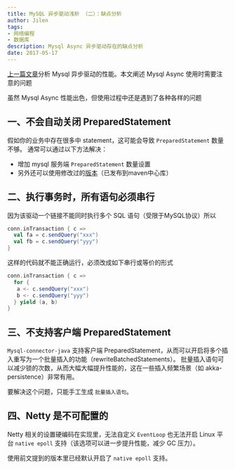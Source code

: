 ```yaml
---
title: MySQL 异步驱动浅析 （二）：缺点分析
author: Jilen
tags:
- 网络编程
- 数据库
description: Mysql Async 异步驱动存在的缺点分析
date: 2017-05-17
---
```


[上一篇文章](/2017/04/mysql-async-1/)分析 Mysql 异步驱动的性能。本文阐述 Mysql Async 使用时需要注意的问题

虽然 Mysql Async 性能出色，但使用过程中还是遇到了各种各样的问题

## 一、不会自动关闭 PreparedStatement

假如你的业务中存在很多中 statement，这可能会导致 `PreparedStatement` 数量不够。
通常可以通过以下方法解决：

+ 增加 mysql 服务端 `PreparedStatement` 数量设置
+ 另外还可以使用修改过的[版本](https://github.com/dripower/postgresql-async)（已发布到maven中心库）

## 二、执行事务时，所有语句必须串行

因为该驱动一个链接不能同时执行多个 SQL 语句（受限于MySQL协议）所以

```scala
conn.inTransaction { c =>
  val fa = c.sendQuery("xxx")
  val fb = c.sendQuery("yyy")
}
```

这样的代码就不能正确运行，必须改成如下串行或等价的形式

```scala
conn.inTransaction { c =>
  for {
   a <- c.sendQuery("xxx")
   b <- c.sendQuery("yyy")
  } yield (a, b)
}
```

## 三、不支持客户端 PreparedStatement

`Mysql-connector-java` 支持客户端 PreparedStatement，从而可以开启将多个插入重写为一个批量插入的功能（rewriteBatchedStatements）。
批量插入语句可以减少锁的次数，从而大幅大幅提升性能的，这在一些插入频繁场景（如 akka-persistence）非常有用。

要解决这个问题，只能手工生成 `批量插入语句`。


## 四、Netty 是不可配置的

Netty 相关的设置硬编码在实现里，无法自定义 `EventLoop` 也无法开启 Linux 平台 `native epoll` 支持（该选项可以进一步提升性能，减少 GC 压力）。

使用前文提到的版本里已经默认开启了 `native epoll` 支持。
